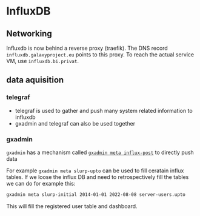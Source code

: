 # InfluxDB

## Networking
Influxdb is now behind a reverse proxy (traefik). The DNS record `influxdb.galaxyproject.eu` points to this proxy.
To reach the actual service VM, use `influxdb.bi.privat`.

## data aquisition

### telegraf

* telegraf is used to gather and push many system related information to influxdb
* gxadmin and telegraf can also be used together

### gxadmin

`gxadmin` has a mechanism called [`gxadmin meta influx-post`](https://galaxyproject.github.io/gxadmin/#/README.meta?id=meta-influx-post)
to directly push data

For example `gxadmin meta slurp-upto` can be used to fill ceratain influx tables.
If we loose the influx DB and need to retrospectively fill the tables we can do for example this:
```bash
gxadmin meta slurp-initial 2014-01-01 2022-08-08 server-users.upto
```
This will fill the registered user table and dashboard.

